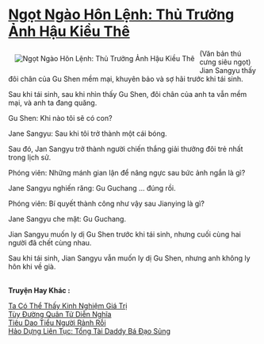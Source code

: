 <a href="https://truyentiki.com/ngot-ngao-hon-lenh-thu-truong-anh-hau-kieu-the.31522/" title="Ngọt Ngào Hôn Lệnh: Thủ Trưởng Ảnh Hậu Kiều Thê"><h1>Ngọt Ngào Hôn Lệnh: Thủ Trưởng Ảnh Hậu Kiều Thê</h1></a><div style="display:table"><img align="right" style="float: left; padding: 10px;" src="https://truyentiki.com/a/img/str/src/31522.jpg" alt="Ngọt Ngào Hôn Lệnh: Thủ Trưởng Ảnh Hậu Kiều Thê">(Văn bản thú cưng siêu ngọt) Jian Sangyu thấy đôi chân của Gu Shen mềm mại, khuyên bảo và sợ hãi trước khi tái sinh. <p></p> Sau khi tái sinh, sau khi nhìn thấy Gu Shen, đôi chân của anh ta vẫn mềm mại, và anh ta đang quăng. <p></p> Gu Shen: Khi nào tôi sẽ có con? <p></p> Jane Sangyu: Sau khi tôi trở thành một cái bóng. <p></p> Sau đó, Jan Sangyu trở thành người chiến thắng giải thưởng đôi trẻ nhất trong lịch sử. <p></p> Phóng viên: Những mánh gian lận để nâng ngực sau bức ảnh ngắn là gì? <p></p> Jane Sangyu nghiến răng: Gu Guchang ... đúng rồi. <p></p> Phóng viên: Bí quyết thành công như vậy sau Jianying là gì? <p></p> Jane Sangyu che mặt: Gu Guchang. <p></p> Jian Sangyu muốn ly dị Gu Shen trước khi tái sinh, nhưng cuối cùng hai người đã chết cùng nhau. <p></p> Sau khi tái sinh, Jian Sangyu vẫn muốn ly dị Gu Shen, nhưng anh không ly hôn khi về già.</div><p><br><b>Truyện Hay Khác :</b></p><a href="https://truyentiki.com/ta-co-the-thay-kinh-nghiem-gia-tri.31521/" alt="Ta Có Thể Thấy Kinh Nghiệm Giá Trị">Ta Có Thể Thấy Kinh Nghiệm Giá Trị</a><br/><a href="https://github.com/nownovels/top500/tree/master/truyenhay/33542/" alt="Tùy Đường Quân Tử Diễn Nghĩa">Tùy Đường Quân Tử Diễn Nghĩa</a><br/><a href="https://wikitruyen.wordpress.com/2020/06/23/tieu-dao-tieu-nguoi-ranh-roi/" alt="Tiêu Dao Tiểu Người Rảnh Rỗi">Tiêu Dao Tiểu Người Rảnh Rỗi</a><br/><a href="https://github.com/nownovels/topcv/tree/master/truyenhay/31546/README.md" alt="Hảo Dựng Liên Tục: Tổng Tài Daddy Bá Đạo Sủng">Hảo Dựng Liên Tục: Tổng Tài Daddy Bá Đạo Sủng</a><br/>